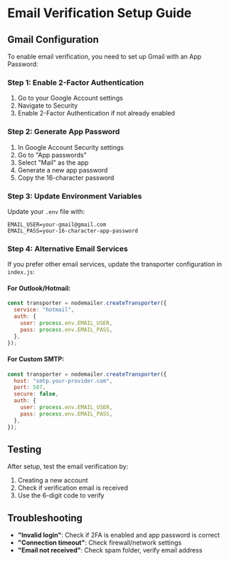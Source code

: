 # Email Verification Setup Guide

## Gmail Configuration

To enable email verification, you need to set up Gmail with an App Password:

### Step 1: Enable 2-Factor Authentication

1. Go to your Google Account settings
2. Navigate to Security
3. Enable 2-Factor Authentication if not already enabled

### Step 2: Generate App Password

1. In Google Account Security settings
2. Go to "App passwords"
3. Select "Mail" as the app
4. Generate a new app password
5. Copy the 16-character password

### Step 3: Update Environment Variables

Update your `.env` file with:

```
EMAIL_USER=your-gmail@gmail.com
EMAIL_PASS=your-16-character-app-password
```

### Step 4: Alternative Email Services

If you prefer other email services, update the transporter configuration in `index.js`:

#### For Outlook/Hotmail:

```javascript
const transporter = nodemailer.createTransporter({
  service: "hotmail",
  auth: {
    user: process.env.EMAIL_USER,
    pass: process.env.EMAIL_PASS,
  },
});
```

#### For Custom SMTP:

```javascript
const transporter = nodemailer.createTransporter({
  host: "smtp.your-provider.com",
  port: 587,
  secure: false,
  auth: {
    user: process.env.EMAIL_USER,
    pass: process.env.EMAIL_PASS,
  },
});
```

## Testing

After setup, test the email verification by:

1. Creating a new account
2. Check if verification email is received
3. Use the 6-digit code to verify

## Troubleshooting

- **"Invalid login"**: Check if 2FA is enabled and app password is correct
- **"Connection timeout"**: Check firewall/network settings
- **"Email not received"**: Check spam folder, verify email address
